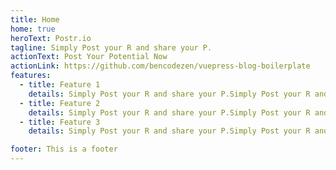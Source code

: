 ```yaml
---
title: Home
home: true
heroText: Postr.io
tagline: Simply Post your R and share your P.
actionText: Post Your Potential Now
actionLink: https://github.com/bencodezen/vuepress-blog-boilerplate
features:
  - title: Feature 1
    details: Simply Post your R and share your P.Simply Post your R and share your P.Simply Post your R and share your P.Simply Post your R and share your P.Simply Post your R and share your P.Simply Post your R and share your P
  - title: Feature 2
    details: Simply Post your R and share your P.Simply Post your R and share your P.Simply Post your R and share your P.Simply Post your R and share your P.Simply Post your R and share your P.Simply Post your R and share your P
  - title: Feature 3
    details: Simply Post your R and share your P.Simply Post your R and share your P.Simply Post your R and share your P.Simply Post your R and share your P.Simply Post your R and share your P.Simply Post your R and share your P

footer: This is a footer
---
```

